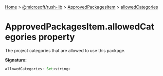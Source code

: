 [Home](./index) &gt; [@microsoft/rush-lib](rush-lib.md) &gt; [ApprovedPackagesItem](rush-lib.approvedpackagesitem.md) &gt; [allowedCategories](rush-lib.approvedpackagesitem.allowedcategories.md)

# ApprovedPackagesItem.allowedCategories property

The project categories that are allowed to use this package.

**Signature:**
```javascript
allowedCategories: Set<string>
```

